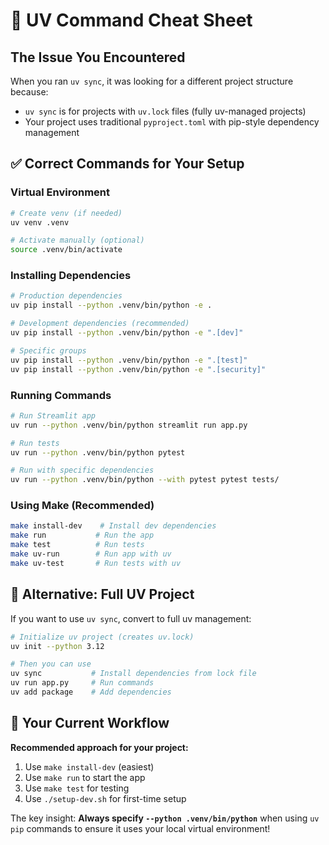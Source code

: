 # 🎯 UV Command Cheat Sheet

## The Issue You Encountered

When you ran `uv sync`, it was looking for a different project structure because:
- `uv sync` is for projects with `uv.lock` files (fully uv-managed projects)
- Your project uses traditional `pyproject.toml` with pip-style dependency management

## ✅ Correct Commands for Your Setup

### Virtual Environment
```bash
# Create venv (if needed)
uv venv .venv

# Activate manually (optional)
source .venv/bin/activate
```

### Installing Dependencies
```bash
# Production dependencies
uv pip install --python .venv/bin/python -e .

# Development dependencies (recommended)
uv pip install --python .venv/bin/python -e ".[dev]"

# Specific groups
uv pip install --python .venv/bin/python -e ".[test]"
uv pip install --python .venv/bin/python -e ".[security]"
```

### Running Commands
```bash
# Run Streamlit app
uv run --python .venv/bin/python streamlit run app.py

# Run tests
uv run --python .venv/bin/python pytest

# Run with specific dependencies
uv run --python .venv/bin/python --with pytest pytest tests/
```

### Using Make (Recommended)
```bash
make install-dev    # Install dev dependencies
make run           # Run the app
make test          # Run tests
make uv-run        # Run app with uv
make uv-test       # Run tests with uv
```

## 🔄 Alternative: Full UV Project

If you want to use `uv sync`, convert to full uv management:

```bash
# Initialize uv project (creates uv.lock)
uv init --python 3.12

# Then you can use
uv sync           # Install dependencies from lock file
uv run app.py     # Run commands
uv add package    # Add dependencies
```

## 🎯 Your Current Workflow

**Recommended approach for your project:**
1. Use `make install-dev` (easiest)
2. Use `make run` to start the app
3. Use `make test` for testing
4. Use `./setup-dev.sh` for first-time setup

The key insight: **Always specify `--python .venv/bin/python`** when using `uv pip` commands to ensure it uses your local virtual environment!